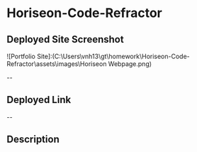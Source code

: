 # Horiseon-Code-Refractor
## Deployed Site Screenshot

![Portfolio Site]:(C:\Users\vnh13\gt\homework\Horiseon-Code-Refractor\assets\images\Horiseon Webpage.png)

--
## Deployed Link
[Deployed Site]: ((https://vharris113.github.io/Horiseon-Code-Refractor/))
--
## Description
<!-- The CSS held the bulk of the issues I'm finding. A lot of the code is jumbled together and written out, very redundant. I was able to put similarly formatted selectors together, so they'd be formatted the same.

I also added non-coding lines to show division and organization with the different selectors.

For the HTML, I changed the website title to Horiseon. There was also a missing ID element that needed to be fixed, so when the top link was clicked for "Search Engine Optimization" it would actually travel to that part of the page.

I also turned the final paragraph from a <p> to a <p2>, so the color I changed the original paragraph in CSS wouldn't be white. That way, it can show up easily on the background.




